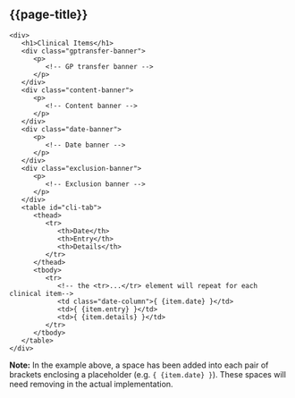 ## {{page-title}}

```
<div>
   <h1>Clinical Items</h1>
   <div class="gptransfer-banner">
      <p>
         <!-- GP transfer banner -->
      </p>
   </div>
   <div class="content-banner">
      <p>
         <!-- Content banner -->
      </p>
   </div>
   <div class="date-banner">
      <p>
         <!-- Date banner -->
      </p>
   </div>
   <div class="exclusion-banner">
      <p>
         <!-- Exclusion banner -->
      </p>
   </div>
   <table id="cli-tab">
      <thead>
         <tr>
            <th>Date</th>
            <th>Entry</th>
            <th>Details</th>
         </tr>
      </thead>
      <tbody>
         <tr>
            <!-- the <tr>...</tr> element will repeat for each clinical item-->
            <td class="date-column">{ {item.date} }</td>
            <td>{ {item.entry} }</td>
            <td>{ {item.details} }</td>
         </tr>
      </tbody>
   </table>
</div>
```
<div class="nhsd-a-box nhsd-a-box--bg-light-blue nhsd-!t-margin-bottom-6 nhsd-t-body">
        <i class="fas fa-exclamation-circle text-primary"></i> <b>Note:</b> In the example above, a space has been added into each pair of brackets enclosing a placeholder (e.g. <code>{ {item.date} }</code>). These spaces will need removing in the actual implementation.
</div>